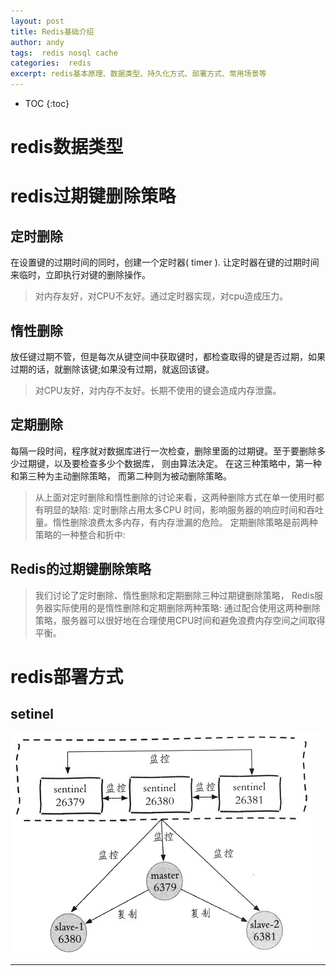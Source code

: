 ```yaml
---
layout: post
title: Redis基础介绍
author: andy
tags:  redis nosql cache
categories:  redis
excerpt: redis基本原理、数据类型、持久化方式、部署方式、常用场景等
---
```


* TOC
{:toc}

# redis数据类型

# redis过期键删除策略

## 定时删除
在设置键的过期时间的同时，创建一个定时器( timer ). 让定时器在键的过期时间来临时，立即执行对键的删除操作。
> 对内存友好，对CPU不友好。通过定时器实现，对cpu造成压力。

## 惰性删除
放任键过期不管，但是每次从键空间中获取键时，都检查取得的键是否过期，如果过期的话，就删除该键;如果没有过期，就返回该键。
> 对CPU友好，对内存不友好。长期不使用的键会造成内存泄露。

## 定期删除
每隔一段时间，程序就对数据库进行一次检查，删除里面的过期键。至于要删除多少过期键，以及要检查多少个数据库， 则由算法决定。
在这三种策略中，第一种和第三种为主动删除策略， 而第二种则为被动删除策略。
>从上面对定时删除和惰性删除的讨论来看，这两种删除方式在单一使用时都有明显的缺陷:
定时删除占用太多CPU 时间，影响服务器的响应时间和吞吐量。惰性删除浪费太多内存，有内存泄漏的危险。
定期删除策略是前两种策略的一种整合和折中:

## Redis的过期键删除策略
> 我们讨论了定时删除、惰性删除和定期删除三种过期键删除策略， Redis服务器实际使用的是惰性删除和定期删除两种策略: 通过配合使用这两种删除策略，服务器可以很好地在合理使用CPU时间和避免浪费内存空间之间取得平衡。

# redis部署方式
## setinel

![redis-sentinel.jpeg](/images/redis/redis-sentinel.jpeg)




---





